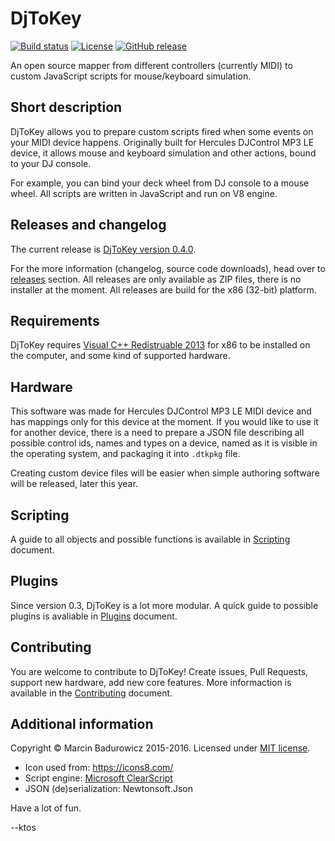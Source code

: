 DjToKey
=======

[![Build status](https://ci.appveyor.com/api/projects/status/0sb4u0damy7p1x79/branch/master?svg=true)](https://ci.appveyor.com/project/ktos/djtokey/branch/master)
[![License](https://img.shields.io/badge/license-MIT-blue.svg)](https://raw.githubusercontent.com/ktos/DjToKey/devel/LICENSE)
[![GitHub release](https://img.shields.io/github/release/ktos/djtokey.svg)]()

An open source mapper from different controllers (currently MIDI) to custom JavaScript scripts for mouse/keyboard simulation.

## Short description

DjToKey allows you to prepare custom scripts fired when some events on your MIDI
device happens. Originally built for Hercules DJControl MP3 LE device, it allows
mouse and keyboard simulation and other actions, bound to your DJ console.

For example, you can bind your deck wheel from DJ console to a mouse wheel. 
All scripts are written in JavaScript and run on V8 engine.

## Releases and changelog

The current release is [DjToKey version 0.4.0](https://github.com/ktos/DjToKey/releases/download/v0.4/DjToKey-0.4.0.master.2d5bee0.zip).

For the more information (changelog, source code downloads), head over to [releases](https://github.com/ktos/DjToKey/releases) section.
All releases are only available as ZIP files, there is no installer at the moment.
All releases are build for the x86 (32-bit) platform.

## Requirements
DjToKey requires [Visual C++ Redistruable 2013](https://www.microsoft.com/en-us/download/details.aspx?id=40784)
for x86 to be installed on the computer, and some kind of supported hardware.

## Hardware
This software was made for Hercules DJControl MP3 LE MIDI device and has mappings
only for this device at the moment. If you would like to use it for another device,
there is a need to prepare a JSON file describing all possible control ids, names
and types on a device, named as it is visible in the operating system, and packaging it
into `.dtkpkg` file.

Creating custom device files will be easier when simple authoring software will
be released, later this year.

## Scripting
A guide to all objects and possible functions is available in 
[Scripting](docs/scripting.md) document.

## Plugins
Since version 0.3, DjToKey is a lot more modular. A quick
guide to possible plugins is avaliable in [Plugins](docs/plugins.md) document.

## Contributing
You are welcome to contribute to DjToKey! Create issues, Pull Requests, support
new hardware, add new core features. More informaction is available in the 
[Contributing](CONTRIBUTING.md) document.

## Additional information

Copyright &copy; Marcin Badurowicz 2015-2016. Licensed under [MIT license](/LICENSE).

* Icon used from: <https://icons8.com/>
* Script engine: [Microsoft ClearScript](https://clearscript.codeplex.com/)
* JSON (de)serialization: Newtonsoft.Json

Have a lot of fun.

--ktos
